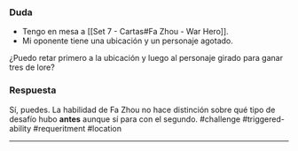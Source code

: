 ### Duda
- Tengo en mesa a [[Set 7 - Cartas#Fa Zhou - War Hero]].
- Mi oponente tiene una ubicación y un personaje agotado.

¿Puedo retar primero a la ubicación y luego al personaje girado para ganar tres de lore?

### Respuesta
Sí, puedes. La habilidad de Fa Zhou no hace distinción sobre qué tipo de desafío hubo **antes** aunque sí para con el segundo.
#challenge #triggered-ability #requeritment #location

---
